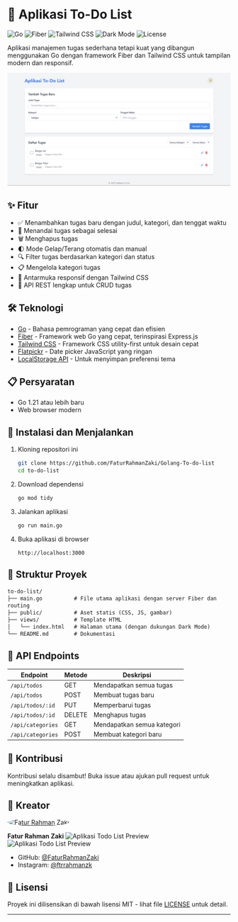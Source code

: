 # 📝 Aplikasi To-Do List

![Go](https://img.shields.io/badge/Go-1.21%2B-00ADD8?style=flat-square&logo=go&logoColor=white)
![Fiber](https://img.shields.io/badge/Fiber-v2.50.0-00A3E0?style=flat-square&logo=go&logoColor=white)
![Tailwind CSS](https://img.shields.io/badge/Tailwind%20CSS-latest-38B2AC?style=flat-square&logo=tailwind-css&logoColor=white)
![Dark Mode](https://img.shields.io/badge/Dark%20Mode-Included-333?style=flat-square)
![License](https://img.shields.io/badge/License-MIT-yellow.svg?style=flat-square)

Aplikasi manajemen tugas sederhana tetapi kuat yang dibangun menggunakan Go dengan framework Fiber dan Tailwind CSS untuk tampilan modern dan responsif.

![Aplikasi Todo List Preview](public/img/image.png)

## ✨ Fitur

- ✅ Menambahkan tugas baru dengan judul, kategori, dan tenggat waktu
- 🔄 Menandai tugas sebagai selesai
- 🗑️ Menghapus tugas
- 🌓 Mode Gelap/Terang otomatis dan manual
- 🔍 Filter tugas berdasarkan kategori dan status
- 📋 Mengelola kategori tugas
- 📱 Antarmuka responsif dengan Tailwind CSS
- 🚀 API REST lengkap untuk CRUD tugas

## 🛠️ Teknologi

- [Go](https://golang.org/) - Bahasa pemrograman yang cepat dan efisien
- [Fiber](https://gofiber.io/) - Framework web Go yang cepat, terinspirasi Express.js
- [Tailwind CSS](https://tailwindcss.com/) - Framework CSS utility-first untuk desain cepat
- [Flatpickr](https://flatpickr.js.org/) - Date picker JavaScript yang ringan
- [LocalStorage API](https://developer.mozilla.org/en-US/docs/Web/API/Window/localStorage) - Untuk menyimpan preferensi tema

## 📋 Persyaratan

- Go 1.21 atau lebih baru
- Web browser modern

## 🚀 Instalasi dan Menjalankan

1. Kloning repositori ini
   ```bash
   git clone https://github.com/FaturRahmanZaki/Golang-To-do-list
   cd to-do-list
   ```

2. Download dependensi
   ```bash
   go mod tidy
   ```

3. Jalankan aplikasi
   ```bash
   go run main.go
   ```

4. Buka aplikasi di browser
   ```
   http://localhost:3000
   ```

## 📁 Struktur Proyek

```
to-do-list/
├── main.go          # File utama aplikasi dengan server Fiber dan routing
├── public/          # Aset statis (CSS, JS, gambar)
├── views/           # Template HTML
│   └── index.html   # Halaman utama (dengan dukungan Dark Mode)
└── README.md        # Dokumentasi
```

## 📡 API Endpoints

| Endpoint             | Metode | Deskripsi                             |
|----------------------|--------|---------------------------------------|
| `/api/todos`         | GET    | Mendapatkan semua tugas               |
| `/api/todos`         | POST   | Membuat tugas baru                    |
| `/api/todos/:id`     | PUT    | Memperbarui tugas                     |
| `/api/todos/:id`     | DELETE | Menghapus tugas                       |
| `/api/categories`    | GET    | Mendapatkan semua kategori            |
| `/api/categories`    | POST   | Membuat kategori baru                 |

## 🤝 Kontribusi

Kontribusi selalu disambut! Buka issue atau ajukan pull request untuk meningkatkan aplikasi.

## 👤 Kreator

<a href="https://github.com/FaturRahmanZaki">
  <img src="https://github.com/FaturRahmanZaki.png" width="80px" alt="Fatur Rahman Zaki" style="border-radius:50%"/>
</a>

**Fatur Rahman Zaki**
![Aplikasi Todo List Preview](https://via.placeholder.com/800x400?text=Aplikasi+Todo+List+dengan+Go+dan+Tailwind)
![Aplikasi Todo List Preview](https://via.placeholder.com/800x400?text=Aplikasi+Todo+List+dengan+Go+dan+Tailwind)

- GitHub: [@FaturRahmanZaki](https://github.com/FaturRahmanZaki)
- Instagram: [@ftrrahmanzk](https://instagram.com/ftrrahmanzk)

## 📄 Lisensi

Proyek ini dilisensikan di bawah lisensi MIT - lihat file [LICENSE](LICENSE) untuk detail.

---
